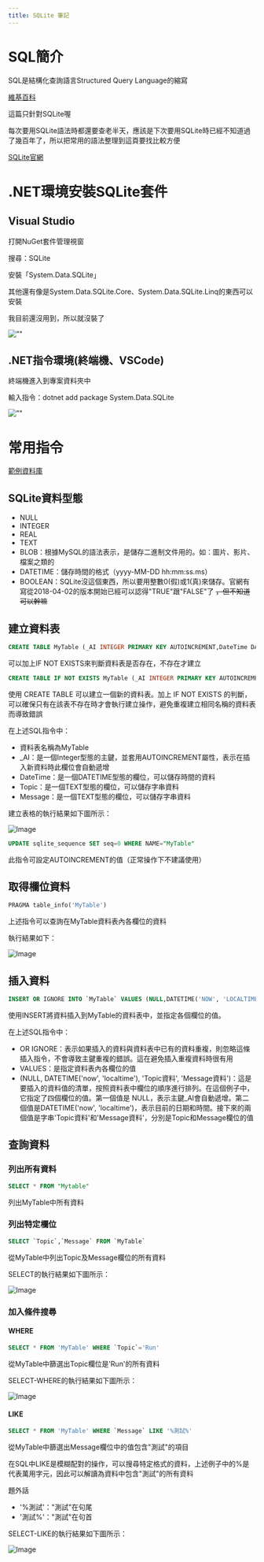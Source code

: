 ```yaml
---
title: SQLite 筆記
---
```


# SQL簡介

SQL是結構化查詢語言Structured Query Language的縮寫

[維基百科](https://zh.wikipedia.org/zh-tw/SQL)

這篇只針對SQLite喔

每次要用SQLite語法時都還要查老半天，應該是下次要用SQLite時已經不知道過了幾百年了，所以把常用的語法整理到這頁要找比較方便

[SQLite官網](https://www.sqlite.org/index.html)

# .NET環境安裝SQLite套件

## Visual Studio

打開NuGet套件管理視窗

搜尋：SQLite

安裝「System.Data.SQLite」

其他還有像是System.Data.SQLite.Core、System.Data.SQLite.Linq的東西可以安裝

我目前還沒用到，所以就沒裝了

![""](./images/NuGet已安裝.png)

## .NET指令環境(終端機、VSCode)

終端機進入到專案資料夾中

輸入指令：dotnet add package System.Data.SQLite

![""](./images/NuGet指令安裝.png)

# 常用指令

[範例資料庫](./MyData.db)

## SQLite資料型態

- NULL
- INTEGER
- REAL
- TEXT
- BLOB：根據MySQL的語法表示，是儲存二進制文件用的。如：圖片、影片、檔案之類的
- DATETIME：儲存時間的格式（yyyy-MM-DD hh:mm:ss.ms）
- BOOLEAN：SQLite沒這個東西，所以要用整數0(假)或1(真)來儲存。官網有寫從2018-04-02的版本開始已經可以認得"TRUE"跟"FALSE"了 ~~，但不知道可以幹嘛~~

## 建立資料表

```sql
CREATE TABLE MyTable (_AI INTEGER PRIMARY KEY AUTOINCREMENT,DateTime DATETIME,Topic TEXT,Message TEXT);
```

可以加上IF NOT EXISTS來判斷資料表是否存在，不存在才建立

```sql
CREATE TABLE IF NOT EXISTS MyTable (_AI INTEGER PRIMARY KEY AUTOINCREMENT,DateTime DATETIME,Topic TEXT,Message TEXT);
```

使用 CREATE TABLE 可以建立一個新的資料表。加上 IF NOT EXISTS 的判斷，可以確保只有在該表不存在時才會執行建立操作，避免重複建立相同名稱的資料表而導致錯誤

在上述SQL指令中：

- 資料表名稱為MyTable
- _AI：是一個Integer型態的主鍵，並套用AUTOINCREMENT屬性，表示在插入新資料時此欄位會自動遞增
- DateTime：是一個DATETIME型態的欄位，可以儲存時間的資料
- Topic：是一個TEXT型態的欄位，可以儲存字串資料
- Message：是一個TEXT型態的欄位，可以儲存字串資料

建立表格的執行結果如下圖所示：

![Image](./images/建立資料表.png)

```sql
UPDATE sqlite_sequence SET seq=0 WHERE NAME="MyTable"
```

此指令可設定AUTOINCREMENT的值（正常操作下不建議使用）

## 取得欄位資料

```sql
PRAGMA table_info('MyTable')
```

上述指令可以查詢在MyTable資料表內各欄位的資料

執行結果如下：

![Image](./images/PRAGMA執行結果.png)

## 插入資料

```sql
INSERT OR IGNORE INTO `MyTable` VALUES (NULL,DATETIME('NOW', 'LOCALTIME'),'Topic資料','Message資料')
```

使用INSERT將資料插入到MyTable的資料表中，並指定各個欄位的值。

在上述SQL指令中：

- OR IGNORE：表示如果插入的資料與資料表中已有的資料重複，則忽略這條插入指令，不會導致主鍵重複的錯誤。這在避免插入重複資料時很有用
- VALUES：是指定資料表內各欄位的值
- (NULL, DATETIME('now', 'localtime'), 'Topic資料', 'Message資料')：這是要插入的資料值的清單，按照資料表中欄位的順序進行排列。在這個例子中，它指定了四個欄位的值。第一個值是 NULL，表示主鍵_AI會自動遞增。第二個值是DATETIME('now', 'localtime')，表示目前的日期和時間。接下來的兩個值是字串'Topic資料'和'Message資料'，分別是Topic和Message欄位的值

## 查詢資料

### 列出所有資料

```sql
SELECT * FROM "Mytable"
```

列出MyTable中所有資料

### 列出特定欄位

```sql
SELECT `Topic`,`Message` FROM `MyTable`
```

從MyTable中列出Topic及Message欄位的所有資料

SELECT的執行結果如下圖所示：

![Image](./images/Select查詢結果_1.png)

### 加入條件搜尋

#### WHERE

```sql
SELECT * FROM 'MyTable' WHERE `Topic`='Run'
```

從MyTable中篩選出Topic欄位是'Run'的所有資料

SELECT-WHERE的執行結果如下圖所示：

![Image](./images/Select查詢結果_2.png)

#### LIKE

```sql
SELECT * FROM 'MyTable' WHERE `Message` LIKE '%測試%'
```

從MyTable中篩選出Message欄位中的值包含"測試"的項目

在SQL中LIKE是模糊配對的操作，可以搜尋特定格式的資料，上述例子中的%是代表萬用字元，因此可以解讀為資料中包含"測試"的所有資料

題外話
- '%測試'："測試"在句尾
- '測試%'："測試"在句首

SELECT-LIKE的執行結果如下圖所示：

![Image](./images/Select查詢結果_3.png)